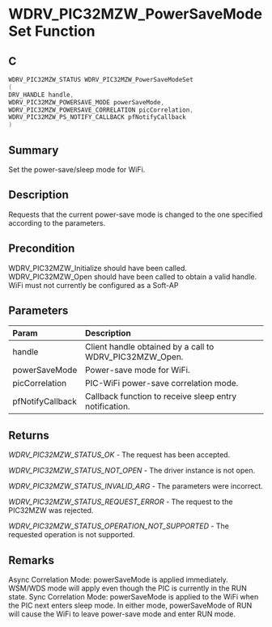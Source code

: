 # WDRV_PIC32MZW_PowerSaveModeSet Function

## C

```c
WDRV_PIC32MZW_STATUS WDRV_PIC32MZW_PowerSaveModeSet
(
DRV_HANDLE handle,
WDRV_PIC32MZW_POWERSAVE_MODE powerSaveMode,
WDRV_PIC32MZW_POWERSAVE_CORRELATION picCorrelation,
WDRV_PIC32MZW_PS_NOTIFY_CALLBACK pfNotifyCallback
)
```

## Summary

Set the power-save/sleep mode for WiFi.  

## Description

Requests that the current power-save mode is changed to the one specified
according to the parameters.

## Precondition

WDRV_PIC32MZW_Initialize should have been called. WDRV_PIC32MZW_Open should have been called to obtain a valid handle. WiFi must not currently be configured as a Soft-AP  

## Parameters

| Param | Description |
|:----- |:----------- |
| handle | Client handle obtained by a call to WDRV_PIC32MZW_Open. |
| powerSaveMode | Power-save mode for WiFi. |
| picCorrelation | PIC-WiFi power-save correlation mode. |
| pfNotifyCallback | Callback function to receive sleep entry notification.  

## Returns

*WDRV_PIC32MZW_STATUS_OK* - The request has been accepted.

*WDRV_PIC32MZW_STATUS_NOT_OPEN* - The driver instance is not open.

*WDRV_PIC32MZW_STATUS_INVALID_ARG* - The parameters were incorrect.

*WDRV_PIC32MZW_STATUS_REQUEST_ERROR* - The request to the PIC32MZW was rejected.

*WDRV_PIC32MZW_STATUS_OPERATION_NOT_SUPPORTED* - The requested operation is not supported.
 

## Remarks

Async Correlation Mode: powerSaveMode is applied immediately. WSM/WDS mode will apply even though the PIC is currently in the RUN state.  Sync Correlation Mode: powerSaveMode is applied to the WiFi when the PIC next enters sleep mode.  In either mode, powerSaveMode of RUN will cause the WiFi to leave power-save mode and enter RUN mode.  

